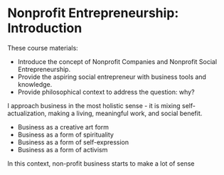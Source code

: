 # Nonprofit Entrepreneurship: Introduction

These course materials:
* Introduce the concept of Nonprofit Companies and Nonprofit Social Entrepreneurship.
* Provide the aspiring social entrepreneur with business tools and knowledge.
* Provide philosophical context to address the question: why?

I approach business in the most holistic sense - it is mixing self-actualization, making a living, meaningful work, and social benefit.

* Business as a creative art form
* Business as a form of spirituality
* Business as a form of self-expression
* Business as a form of activism

In this context, non-profit business starts to make a lot of sense

